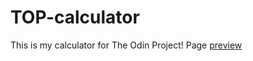 # TOP-calculator
This is my calculator for The Odin Project!
Page [preview](https://bjwills7.github.io/TOP-calculator/)
